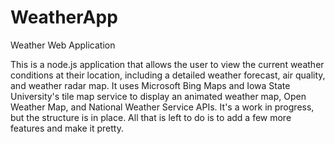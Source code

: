 # WeatherApp
Weather Web Application

This is a node.js application that allows the user to view the current weather conditions at their location, 
including a detailed weather forecast, air quality, and weather radar map. It uses Microsoft Bing Maps and 
Iowa State University's tile map service to display an animated weather map, Open Weather Map, and National
Weather Service APIs. It's a work in progress, but the structure is in place. All that is left to do is to 
add a few more features and make it pretty.
